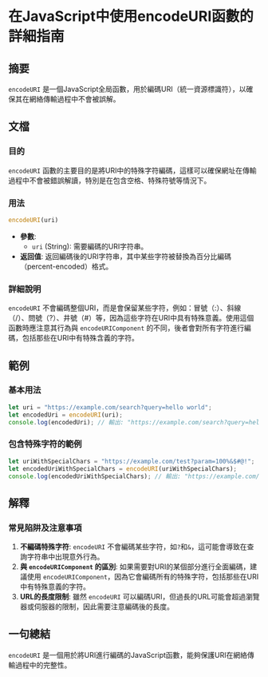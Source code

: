 <!--
Meta Description: # 在JavaScript中使用encodeURI函數的詳細指南 ## 摘要 `encodeURI` 是一個JavaScript全局函數，用於編碼URI（統一資源標識符），以確保其在網絡傳輸過程中不會被誤解。 ## 文檔 ### 目的 `encodeURI` 函數的主要目的是將URI中的特殊字符編碼...
Meta Keywords: encodeuri, uri, let, https, example
-->

# 在JavaScript中使用encodeURI函數的詳細指南

## 摘要
`encodeURI` 是一個JavaScript全局函數，用於編碼URI（統一資源標識符），以確保其在網絡傳輸過程中不會被誤解。

## 文檔
### 目的
`encodeURI` 函數的主要目的是將URI中的特殊字符編碼，這樣可以確保網址在傳輸過程中不會被錯誤解讀，特別是在包含空格、特殊符號等情況下。

### 用法
```javascript
encodeURI(uri)
```
- **參數**:
  - `uri` (String): 需要編碼的URI字符串。
- **返回值**: 返回編碼後的URI字符串，其中某些字符被替換為百分比編碼（percent-encoded）格式。

### 詳細說明
`encodeURI` 不會編碼整個URI，而是會保留某些字符，例如：冒號（:）、斜線（/）、問號（?）、井號（#）等，因為這些字符在URI中具有特殊意義。使用這個函數時應注意其行為與 `encodeURIComponent` 的不同，後者會對所有字符進行編碼，包括那些在URI中有特殊含義的字符。

## 範例
### 基本用法
```javascript
let uri = "https://example.com/search?query=hello world";
let encodedUri = encodeURI(uri);
console.log(encodedUri); // 輸出: "https://example.com/search?query=hello%20world"
```

### 包含特殊字符的範例
```javascript
let uriWithSpecialChars = "https://example.com/test?param=100%&$#@!";
let encodedUriWithSpecialChars = encodeURI(uriWithSpecialChars);
console.log(encodedUriWithSpecialChars); // 輸出: "https://example.com/test?param=100%&$#@!"
```

## 解釋
### 常見陷阱及注意事項
1. **不編碼特殊字符**: `encodeURI` 不會編碼某些字符，如`?`和`&`，這可能會導致在查詢字符串中出現意外行為。
2. **與 `encodeURIComponent` 的區別**: 如果需要對URI的某個部分進行全面編碼，建議使用 `encodeURIComponent`，因為它會編碼所有的特殊字符，包括那些在URI中有特殊意義的字符。
3. **URL的長度限制**: 雖然 `encodeURI` 可以編碼URI，但過長的URL可能會超過瀏覽器或伺服器的限制，因此需要注意編碼後的長度。

## 一句總結
`encodeURI` 是一個用於將URI進行編碼的JavaScript函數，能夠保護URI在網絡傳輸過程中的完整性。